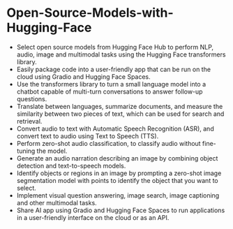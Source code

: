 # Open-Source-Models-with-Hugging-Face

- Select open source models from Hugging Face Hub to perform NLP, audio, image and multimodal tasks using the Hugging Face transformers library. 
- Easily package code into a user-friendly app that can be run on the cloud using Gradio and Hugging Face Spaces.
- Use the transformers library to turn a small language model into a chatbot capable of multi-turn conversations to answer follow-up questions.
- Translate between languages, summarize documents, and measure the similarity between two pieces of text, which can be used for search and retrieval.
- Convert audio to text with Automatic Speech Recognition (ASR), and convert text to audio using Text to Speech (TTS).
- Perform zero-shot audio classification, to classify audio without fine-tuning the model.
- Generate an audio narration describing an image by combining object detection and text-to-speech models.  
- Identify objects or regions in an image by prompting a zero-shot image segmentation model with points to identify the object that you want to select.
- Implement visual question answering, image search, image captioning and other multimodal tasks.
- Share AI app using Gradio and Hugging Face Spaces to run applications in a user-friendly interface on the cloud or as an API.
